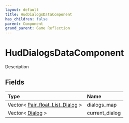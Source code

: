 ```yaml
---
layout: default
title: HudDialogsDataComponent
has_children: false
parent: Component
grand_parent: Game Reflection
---
```

# HudDialogsDataComponent
Description 

## Fields

| Type | Name |
|:----------|:--------------|
| Vector< [Pair_float_List_Dialog](/riftbreaker-wiki/docs/game-reflection/classes/pair_float__list__dialog/) > | dialogs_map |
| Vector< [Dialog](/riftbreaker-wiki/docs/game-reflection/classes/dialog/) > | current_dialog |


